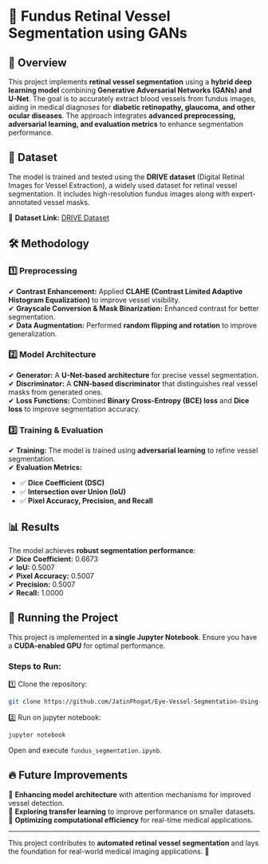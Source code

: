 # 🏥 Fundus Retinal Vessel Segmentation using GANs

## 📌 Overview  
This project implements **retinal vessel segmentation** using a **hybrid deep learning model** combining **Generative Adversarial Networks (GANs) and U-Net**. The goal is to accurately extract blood vessels from fundus images, aiding in medical diagnoses for **diabetic retinopathy, glaucoma, and other ocular diseases**. The approach integrates **advanced preprocessing, adversarial learning, and evaluation metrics** to enhance segmentation performance.

## 📂 Dataset  
The model is trained and tested using the **DRIVE dataset** (Digital Retinal Images for Vessel Extraction), a widely used dataset for retinal vessel segmentation. It includes high-resolution fundus images along with expert-annotated vessel masks.

📌 **Dataset Link:** [DRIVE Dataset](https://drive.grand-challenge.org/)  

## 🛠️ Methodology  
### 1️⃣ Preprocessing  
✔ **Contrast Enhancement:** Applied **CLAHE (Contrast Limited Adaptive Histogram Equalization)** to improve vessel visibility.  
✔ **Grayscale Conversion & Mask Binarization:** Enhanced contrast for better segmentation.  
✔ **Data Augmentation:** Performed **random flipping and rotation** to improve generalization.  

### 2️⃣ Model Architecture  
✔ **Generator:** A **U-Net-based architecture** for precise vessel segmentation.  
✔ **Discriminator:** A **CNN-based discriminator** that distinguishes real vessel masks from generated ones.  
✔ **Loss Functions:** Combined **Binary Cross-Entropy (BCE) loss** and **Dice loss** to improve segmentation accuracy.  

### 3️⃣ Training & Evaluation  
✔ **Training:** The model is trained using **adversarial learning** to refine vessel segmentation.  
✔ **Evaluation Metrics:**  
   - ✅ **Dice Coefficient (DSC)**  
   - ✅ **Intersection over Union (IoU)**  
   - ✅ **Pixel Accuracy, Precision, and Recall**  

## 📊 Results  
The model achieves **robust segmentation performance**:  
✔ **Dice Coefficient:** 0.6673  
✔ **IoU:** 0.5007  
✔ **Pixel Accuracy:** 0.5007  
✔ **Precision:** 0.5007  
✔ **Recall:** 1.0000  

## 🚀 Running the Project  
This project is implemented in **a single Jupyter Notebook**. Ensure you have a **CUDA-enabled GPU** for optimal performance.  

### Steps to Run:  
1️⃣ Clone the repository:
```bash
git clone https://github.com/JatinPhogat/Eye-Vessel-Segmentation-Using-Machine-Learning/
```

2️⃣ Run on jupyter notebook:
```bash
jupyter notebook
```
Open and execute `fundus_segmentation.ipynb`.

## 🔥 Future Improvements  
🚀 **Enhancing model architecture** with attention mechanisms for improved vessel detection.  
🚀 **Exploring transfer learning** to improve performance on smaller datasets.  
🚀 **Optimizing computational efficiency** for real-time medical applications.  

---
This project contributes to **automated retinal vessel segmentation** and lays the foundation for real-world medical imaging applications. 🎯
